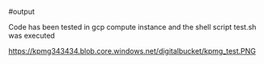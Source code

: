 #output 

Code has been tested in gcp compute instance and the shell script  test.sh was executed

https://kpmg343434.blob.core.windows.net/digitalbucket/kpmg_test.PNG
